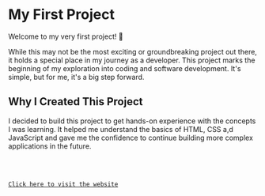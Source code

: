 # My First Project

Welcome to my very first project! 🎉

While this may not be the most exciting or groundbreaking project out there, it holds a special place in my journey as a developer. This project marks the beginning of my exploration into coding and software development. It's simple, but for me, it's a big step forward.

## Why I Created This Project

I decided to build this project to get hands-on experience with the concepts I was learning. It helped me understand the basics of HTML, CSS a,d JavaScript and gave me the confidence to continue building more complex applications in the future.

<br><br>

[`Click here to visit the website`](https://github.com/Oanekrif/Home-Page.git)
